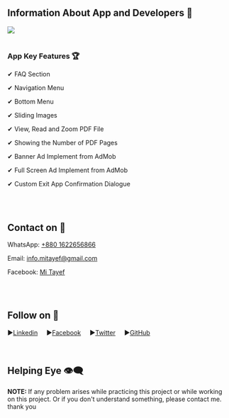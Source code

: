 <!DOCTYPE html>
<html lang="en">
<head>
    <meta charset="UTF-8">
    <meta name="viewport" content="width=device-width, initial-scale=1.0">
</head>
<body>

<!-- Banner Me Area -->
<h2>Information About App and Developers 👑</h2>
<img src="https://github.com/user-attachments/assets/d91da89f-ab04-4808-8544-c773fd14f07e" /> </br></br>


<!-- App Features Area -->
<h3>App Key Features 🏆</h3>
<p>✔ FAQ Section</p>
<p>✔ Navigation Menu</p>
<p>✔ Bottom Menu</p>
<p>✔ Sliding Images</p>
<p>✔ View, Read and Zoom PDF File</p>
<p>✔ Showing the Number of PDF Pages</p>
<p>✔ Banner Ad Implement from AdMob</p>
<p>✔ Full Screen Ad Implement from AdMob</p>
<p>✔ Custom Exit App Confirmation Dialogue</p>
</br></br>


<!-- Contact Me Area -->
<h2>Contact on 💬</h2>
    <p>WhatsApp: <a href="tel:+8801522656866">+880 1622656866</a></p>
    <p>Email: <a href="mailto:example@email.com">info.mitayef@gmail.com</a></p>
    <p>Facebook: <a href="">Mi Tayef</a></p></br></br>

    


<!-- Follow Me Area -->
<h2>Follow on 💨</h2>

<span>▶<a href="https://bd.linkedin.com/in/mitayef">Linkedin</a></span> &nbsp; &nbsp;
<span>▶<a href="https://facebook.com/AndroidSquadOfficial">Facebook</a></span> &nbsp; &nbsp;
<span>▶<a href="https://x.com/TayefMazumderBD">Twitter</a></span> &nbsp; &nbsp;
<span>▶<a href="https://github.com/MiTayef">GitHub</a></span> &nbsp; &nbsp; </br></br></br>


<!-- Bottom Line Area -->
<h2>Helping Eye 👁‍🗨</h2>
<p><b>NOTE: </b>If any problem arises while practicing this project or while working on this project. Or if you don't understand something, please contact me. thank you</p>


</body>
</html>

